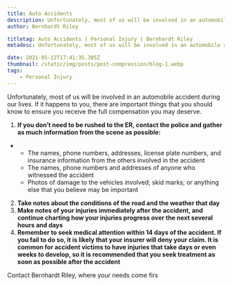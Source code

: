 ```yaml
---
title: Auto Accidents
description: Unfortunately, most of us will be involved in an automobile accident during our lives.
author: Bernhardt Riley

titletag: Auto Accidents | Personal Injury | Bernhardt Riley
metadesc: Unfortunately, most of us will be involved in an automobile accident during our lives.

date: 2021-05-22T17:41:35.305Z
thumbnail: /static/img/posts/post-compression/blog-1.webp
tags:
    - Personal Injury
---
```


Unfortunately, most of us will be involved in an automobile accident during our lives. If it happens to you, there are important things that you should know to ensure you receive the full compensation
you may deserve.

1. **If you don’t need to be rushed to the ER, contact the police and gather as much information from the scene as possible:**

-   -   The names, phone numbers, addresses, license plate numbers, and insurance information from the others involved in the accident
    -   The names, phone numbers and addresses of anyone who witnessed the accident
    -   Photos of damage to the vehicles involved; skid marks; or anything else that you believe may be important

2. **Take notes about the conditions of the road and the weather that day**
3. **Make notes of your injuries immediately after the accident, and continue charting how your injuries progress over the next several hours and days**
4. **Remember to seek medical attention within 14 days of the accident. If you fail to do so, it is likely that your insurer will deny your claim. It is common for accident victims to have injuries
   that take days or even weeks to develop, so it is recommended that you seek treatment as soon as possible after the accident**

Contact Bernhardt Riley, where your needs come firs
